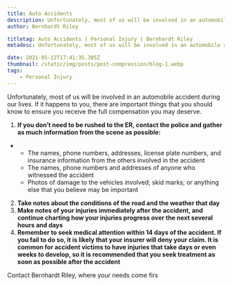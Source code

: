 ```yaml
---
title: Auto Accidents
description: Unfortunately, most of us will be involved in an automobile accident during our lives.
author: Bernhardt Riley

titletag: Auto Accidents | Personal Injury | Bernhardt Riley
metadesc: Unfortunately, most of us will be involved in an automobile accident during our lives.

date: 2021-05-22T17:41:35.305Z
thumbnail: /static/img/posts/post-compression/blog-1.webp
tags:
    - Personal Injury
---
```


Unfortunately, most of us will be involved in an automobile accident during our lives. If it happens to you, there are important things that you should know to ensure you receive the full compensation
you may deserve.

1. **If you don’t need to be rushed to the ER, contact the police and gather as much information from the scene as possible:**

-   -   The names, phone numbers, addresses, license plate numbers, and insurance information from the others involved in the accident
    -   The names, phone numbers and addresses of anyone who witnessed the accident
    -   Photos of damage to the vehicles involved; skid marks; or anything else that you believe may be important

2. **Take notes about the conditions of the road and the weather that day**
3. **Make notes of your injuries immediately after the accident, and continue charting how your injuries progress over the next several hours and days**
4. **Remember to seek medical attention within 14 days of the accident. If you fail to do so, it is likely that your insurer will deny your claim. It is common for accident victims to have injuries
   that take days or even weeks to develop, so it is recommended that you seek treatment as soon as possible after the accident**

Contact Bernhardt Riley, where your needs come firs
